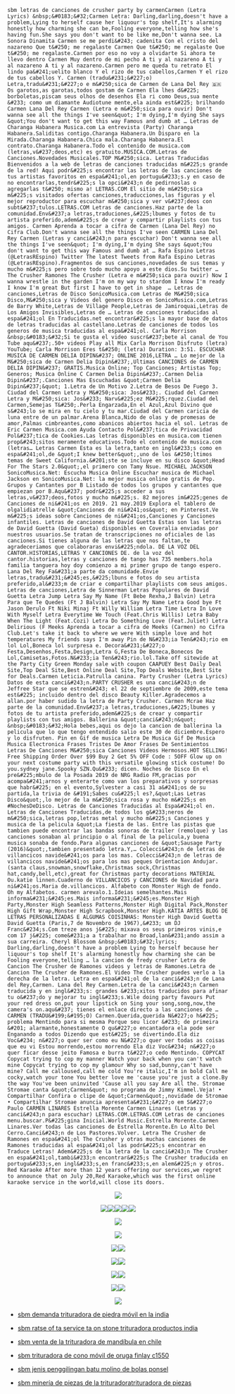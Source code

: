 
```
sbm letras de canciones de crusher party by carmenCarmen (Letra Lyrics) &nbsp;&#0183;&#32;Carmen Letra: Darling,darling,doesn't have a problem,Lying to herself cause her liquour's top shelf,It's alarming honestly how charming she can be,Fooling everyone,telling how she's having fun.She says you don't want to be like me,Don't wanna see. La Sonora Dinamita Carmen se me perdi&#243; cadenita Con el cristo del nazareno Que t&#250; me regalaste Carmen Que t&#250; me regalaste Que t&#250; me regalaste.Carmen por eso no voy a olvidarte Si ahora te llevo dentro Carmen Muy dentro de mi pecho A ti y al nazareno A ti y al nazareno A ti y al nazareno.Carmen pero me queda tu retrato El lindo pa&#241;uelito blanco Y el rizo de tus cabellos,Carmen Y el rizo de tus cabellos Y. Carmen (tradu&#231;&#227;o) Letra,tradu&#231;&#227;o e m&#250;sica de Carmen de Lana Del Rey 🇧🇷 Os garotos,as garotas,todos gostam de Carmen Ela lhes d&#225; borboletas,piscam seus olhos de desenhos Ela ri como Deus,sua mente &#233; como um diamante Audiotune mente,ela ainda est&#225; brilhando Carmen Lana Del Rey Carmen (Letra e m&#250;sica para ouvir) Don't wanna see all the things I've seen&quot; I'm dying,I'm dying She says &quot;You don't want to get this way Famous and dumb at … Letras de Charanga Habanera Musica.com La entrevista (Party) Charanga Habanera.Saliditas contigo.Charanga Habanera.Un Disparo en la Mirada.Charanga Habanera.Chica mala.Charanga Habanera.El contrato.Charanga Habanera.Todo el contenido de musica.com (letras,v&#237;deos,etc) es gratuito.MUSICA.COM.Letras de Canciones.Novedades Musicales.TOP M&#250;sica. Letras Traducidas Bienvenidos a la web de letras de canciones traducidas m&#225;s grande de la red! Aqui podr&#225;s encontrar las letras de las canciones de tus artistas favoritos en espa&#241;ol,en portugu&#233;s.y en caso de no encontrarlas,tendr&#225;s la opci&#243;n de pedirnoslas o agregarlas t&#250; mismo a! LETRAS.COM El sitio de m&#250;sica m&#225;s visitados ofertas canciones,traducciones,las figuras y el mejor reproductor para escuchar m&#250;sica y ver v&#237;deos con subt&#237;tulos.LETRAS.COM Letras de canciones.Haz parte de la comunidad.Env&#237;a letras,traduciones,&#225;lbumes y fotos de tu artista preferido,adem&#225;s de crear y compartir playlists con tus amigos. Carmen Aprenda a tocar a cifra de Carmen (Lana Del Rey) no Cifra Club.Don't wanna see all the things I've seen CARMEN Lana Del Rey Carmen (Letras y canci&#243;n para escuchar) Don't wanna see all the things I've seen&quot; I'm dying,I'm dying She says &quot;You don't want to get this way Famous and dumb at … Rafa Espino Letras (@LetrasREspino) Twitter The latest Tweets from Rafa Espino Letras (@LetrasREspino).Fragmentos de sus canciones,novedades de sus temas y mucho m&#225;s pero sobre todo mucho apoyo a este dios.Su twitter … The Crusher Ramones The Crusher (Letra e m&#250;sica para ouvir) Now I wanna wrestle in the garden I'm on my way to stardom I know I'm ready I know I'm great But first I have to get in shape  … Letras de canciones,Letras de Disco SonicoMusica.com Letras de M&#250;sica Disco,M&#250;sica y Videos del genero Disco en SonicoMusica.com,Letras de Barry White,Letras de Village People,Letras de Jamiroquai,Letras de Los Amigos Invisibles,Letras de … Letras de canciones traducidas al espa&#241;ol En Traducidas.net encontrar&#225;s la mayor base de datos de letras traducidas al castellano.Letras de canciones de todos los generos de musica traducidas al espa&#241;ol. Carla Morrison &nbsp;&#0183;&#32;Si te gusta el video suscr&#237;bete al canal de You Tube aqu&#237;.50+ videos Play all Mix Carla Morrison Disfruto (letra) YouTube; Carla Morrison Eres t&#250; (letra) Duration: 3:51. ESCUCHAR MUSICA DE CARMEN DELIA DIPIN&#237; ONLINE 2016,LETRA … Lo mejor de la M&#250;sica de Carmen Delia Dipin&#237;,Ultimas CANCIONES de CARMEN DELIA DIPIN&#237; GRATIS.Musica Online; Top Canciones; Artistas Top; Generos; Musica Online C Carmen Delia Dipin&#237;.Carmen Delia Dipin&#237;.Canciones Mas Escuchadas &quot;Carmen Delia Dipin&#237;&quot; 1.Letra de Un Motivo 2.Letra de Besos De Fuego 3. Ciudad del Carmen Letra y M&#250;sica: Jos&#233;. Ciudad del Carmen Letra y M&#250;sica: Jos&#233; Narv&#225;ez M&#225;rquez.Ciudad del Carmen,Semejas T&#250;.Perla Engarzada,En el Azul,Azul Divino que s&#243;lo se mira en tu cielo y tu mar.Ciudad del Carmen caricia de luna entre de un palmar.Arena Blanca,Nido de olas y de promesas de amor,Palmas cimbreantes,como abanicos abiertos hacia el sol. Letras de Eric Carmen Musica.com Ayuda Contacto Pol&#237;tica de Privacidad Pol&#237;tica de Cookies.Las letras disponibles en musica.com tienen prop&#243;sitos meramente educativos.Todo el contenido de musica.com (letras… Letras Carmen Esta es la letra,tanto en ingl&#233;s como en espa&#241;ol,de &quot;I knew better&quot;,uno de los &#250;ltimos temas de Sweet California.&#201;ste se incluye en su disco &quot;Head For The Stars 2.0&quot;,el primero con Tamy Nsue. MICHAEL JACKSON SonicoMusica.Net: Escucha Musica Online Escuchar musica de Michael Jackson en SonicoMusica.Net: la mejor musica online gratis de Pop. Grupos y Cantantes por B Listado de todos los grupos y cantantes que empiezan por B.Aqu&#237; podr&#225;s acceder a sus letras,v&#237;deos,fotos y mucho m&#225;s. 82 mejores im&#225;genes de Canciones de ni&#241;os en 2019. 21 may.2019 Explora el tablero de olgalidiatrelle &quot;Canciones de ni&#241;os&quot; en Pinterest.Ve m&#225;s ideas sobre Canciones de ni&#241;os,Canciones y Canciones infantiles. Letras de canciones de David Guetta Estas son las letras de David Guetta (David Gueta) disponibles en Coveralia enviadas por nuestros usuarios.Se tratan de transcripciones no oficiales de las canciones.Si tienes alguna de las letras que nos faltan,te agradeceriamos que colaboraras envi&#225;ndola. DE LA VOZ DEL CANTOR.HISTORIAS,LETRAS Y CANCIONES DE. de la voz del cantor.historias,letras y canciones de tango has 735 members.hola familia tanguera hoy doy comienzo a mi primer grupo de tango espero. Lana Del Rey Fa&#231;a parte da comunidade.Envie letras,tradu&#231;&#245;es,&#225;lbuns e fotos do seu artista preferido,al&#233;m de criar e compartilhar playlists com seus amigos. Letras de canciones,Letra de Sinnerman Letras Populares de David Guetta Letra Jump Letra Say My Name (Ft Bebe Rexha,J Balvin) Letra Para que Te Quedes (Ft J Balvin) Letra Say My Name Letra Good bye Ft Jason Derulo Ft Niki Minaj Ft Willy William Letra Time Letra In Love With Myself Letra Everytime We Touch (Feat.Chris Willis) Letra Baby When The Light (Feat.Cozi) Letra Do Something Love (Feat.Juliet) Letra Delirious (F Meeks Aprenda a tocar a cifra de Meeks (Carmen) no Cifra Club.Let's take it back to where we were With simple love and hot temperatures My friends says I'm away Pin de N&#233;ia Ten&#243;rio em lol Lol,Boneca lol surpresa e. Decora&#231;&#227;o Festa,Desenhos,Festa,Design,Letra G,Festa De Boneca,Bonecos De Lol,Camisetas,Fotos.N&#233;ia Ten&#243;rio.lol.Take off sitewide at the Party City Green Monday sale with coupon CAAPUEY Best Daily Deal Site,Top Deal Site,Best Online Deal Site,Top Deals Website,Best Site for Deals.Carmen Leticia.Patrulla canina. Party Crusher (Letra Lyrics) Datos de esta canci&#243;n.PARTY CRUSHER es una canci&#243;n de Jeffree Star que se estren&#243; el 22 de septiembre de 2009,este tema est&#225; incluido dentro del disco Beauty Killer.Agradecemos a allan.por haber sudido la letra de Party Crusher. Carmen Mcrae Haz parte de la comunidad.Env&#237;a letras,traduciones,&#225;lbumes y fotos de tu artista preferido,adem&#225;s de crear y compartir playlists con tus amigos. Ballerina &quot;canci&#243;n&quot; &nbsp;&#0183;&#32;Hola bebes,aqui os dejo la cancion de ballerina la pelicula que lo que tengo entendido salio este 30 de diciembre.Espero y lo disfruten. Pin en Gif de musica Letra De Musica Gif De Musica Musica Electronica Frases Tristes De Amor Frases De Sentimientos Letras De Canciones M&#250;sica Canciones Videos Hermosos.HOT SELLING! Free Shipping Order Over $99 Buy 2 Get 5% OFF Code : 5OFF Glow up on your next costume party with this versatile glowing stick costume! Do you.sydney jane.Spooky SZN.Qu&#233; dicen. Noches de Disco En el pre&#225;mbulo de la Posada 2019 de NRG Radio FM,gracias por acompa&#241;arnos y enterarte como van los preparativos y sorpresas que habr&#225; en el evento,Sylvester a casi 31 a&#241;os de su partida,la trivia de &#191;Sabes cu&#225;l es?,&quot;Las Letras Disco&quot;,lo mejor de la m&#250;sica rosa y mucho m&#225;s en #NochesDeDisco. Letras de Canciones Traducidas al Espa&#241;ol en. Letras de Canciones Traducidas,de todos los g&#233;neros de m&#250;sica,letras pop,letras metal y mucho m&#225;s Canciones y musica de la pelicula &quot;La fiesta de las. Entre las pistas que tambien puede encontrar las bandas sonoras de trailer (remolque) y las canciones sonaban al principio o al final de la pelicula,y buena musica sonaba de fondo.Para algunas canciones de &quot;Sausage Party (2016)&quot;,tambien presentado letra.Y,… Colecci&#243;n de letras de villancicos navide&#241;os para los mas. Colecci&#243;n de letras de villancicos navide&#241;os para los mas peques Orientacion Andujar.(santa claus,snowman,snowflake,Christmas sock,Christmas hat,candy,bell,etc),great for Christmas party decorations MATERIAL Ou.katie linnen.Cuaderno de VILLANCICOS y CANCIONES de Navidad para ni&#241;os.Maria de.villancicos. Alfabeto con Monster High de fondo. Oh my Alfabetos. carmen arevalo.1.Ideias semelhantes.Mais informa&#231;&#245;es.Mais informa&#231;&#245;es.Monster High Party,Monster High Seamless Patterns,Monster High Digital Pack,Monster High Gift Wrap,Monster High Scrapbook,Monster High.KATIA ARTES BLOG DE LETRAS PERSONALIZADAS E ALGUMAS COISINHAS: Monster High David Guetta David Guetta (Paris,7 de Novembro de 1967),&#233; um DJ Franc&#234;s.Com treze anos j&#225; mixava os seus primeiros vinis,e com 17 j&#225; come&#231;a a trabalhar no Broad,lan&#231;ando assim a sua carreira. Cheryl Blossom &nbsp;&#0183;&#32;lyrics; Darling,darling,doesn't have a problem Lying to herself because her liquour's top shelf It's alarming honestly how charming she can be Fooling everyone,telling … la cancion de fredy crusher Letra de Cancion The Crusher de Ramones videos y letras de Ramones.Letra de Cancion The Crusher de Ramones.El Video The Crusher puedes verlo a la derecha de la letra. Letra en espa&#241;ol de la canci&#243;n de Lana del Rey,Carmen. Lana del Rey Carmen.Letra de la canci&#243;n Carmen traducida y en ingl&#233;s: grandes &#233;xitos traducidos para afinar tu o&#237;do y mejorar tu ingl&#233;s.Wile doing party favours Put your red dress on,put your lipstick on Sing your song,song,now,the camera's on.aqu&#237; tienes el enlace directo a las canciones de … CARMEN (TRADU&#199;&#195;O) Carmen.Querida,querida N&#227;o h&#225; problema Mentindo para si mesma Porque seu licor &#233; de primeira &#201; alarmante,honestamente O qu&#227;o encantadora ela pode ser Enganando a todos Dizendo que est&#225; se divertindo.Ela diz Voc&#234; n&#227;o quer ser como eu N&#227;o quer ver todas as coisas que eu vi Estou morrendo,estou morrendo Ela diz Voc&#234; n&#227;o quer ficar desse jeito Famosa e burra t&#227;o cedo Mentindo. COPYCAT Copycat trying to cop my manner Watch your back when you can't watch mine Copycat trying to cop my glamour Why so sad,bunny,can't have mine? Call me calloused,call me cold You're italic,I'm in bold Call me cocky,watch your tone You better love me 'cause you're just a clone.By the way You've been uninvited 'Cause all you say Are all the. Stromae Stromae canta &quot;Carmen&quot; no programa de Jimmy Kimmel.Veja! • Compartilhar Confira o clipe de &quot;Carmen&quot;,novidade de Stromae • Compartilhar Stromae anuncia apresenta&#231;&#227;o em S&#227;o Paulo CARMEN LINARES Estrella Morente Carmen Linares (Letras y canci&#243;n para escuchar) LETRAS.COM.LETRAS.COM Letras de canciones menu.buscar.P&#225;gina Inicial.World Music.Estrella Morente.Carmen Linares.Ver todas las canciones de Estrella Morente.En Lo Alto Del Cerro.Canci&#243;n de Los Pastores.Volver. Letra The Crusher de Ramones en espa&#241;ol The Crusher y otras muchas canciones de Ramones traducidas al espa&#241;ol las podr&#225;s encontrar en Traduce Letras! Adem&#225;s de la letra de la canci&#243;n The Crusher en espa&#241;ol,tambi&#233;n encontrar&#225;s The Crusher traducida en portugu&#233;s,en ingl&#233;s,en franc&#233;s,en alem&#225;n y otros. Red Karaoke After more than 12 years offering our services,we regret to announce that on July 20,Red Karaoke,which was the first online karaoke service in the world,will close its doors. 
```

<div align="center">

<a href="https://es-crusher.shibang-china.com/github&k=sbm+letras+de+canciones+de+crusher+party+by+carmen"><img src="https://static.shibang-china.com/es/crusher/logo.jpg"></a>

<a href="https://es-crusher.shibang-china.com/github&k=sbm+letras+de+canciones+de+crusher+party+by+carmen"><img src="https://static.shibang-china.com/es/crusher/index.jpg"></a><a href="https://es-crusher.shibang-china.com/material.htmlgithub&k=sbm+letras+de+canciones+de+crusher+party+by+carmen"><img src="https://static.shibang-china.com/es/crusher/material.jpg"></a><a href="https://es-crusher.shibang-china.com/application.htmlgithub&k=sbm+letras+de+canciones+de+crusher+party+by+carmen"><img src="https://static.shibang-china.com/es/crusher/application.jpg"></a><a href="https://es-crusher.shibang-china.com/aboutus.htmlgithub&k=sbm+letras+de+canciones+de+crusher+party+by+carmen"><img src="https://static.shibang-china.com/es/crusher/aboutus.jpg"></a><a href="https://es-crusher.shibang-china.com/contact.htmlgithub&k=sbm+letras+de+canciones+de+crusher+party+by+carmen"><img src="https://static.shibang-china.com/es/crusher/contact.jpg"></a>

<a href="https://es-crusher.shibang-china.com/github&k=sbm+letras+de+canciones+de+crusher+party+by+carmen"><img src="https://static.shibang-china.com/es/crusher/banner.jpg"></a>

<a href="https://swt.shibang-china.com/github&k=sbm+letras+de+canciones+de+crusher+party+by+carmen"><img src="https://static.shibang-china.com/es/crusher/text.jpg"></a>

<a href="https://swt.shibang-china.com/github&k=sbm+letras+de+canciones+de+crusher+party+by+carmen"><img src="https://static.shibang-china.com/es/crusher/chat.jpg"></a><a href="https://es-crusher.shibang-china.com/contact.htmlgithub&k=sbm+letras+de+canciones+de+crusher+party+by+carmen"><img src="https://static.shibang-china.com/es/crusher/message.jpg"></a>

<a href="https://es-crusher.shibang-china.com/products/pe.htmlgithub&k=sbm+letras+de+canciones+de+crusher+party+by+carmen"><img src="https://static.shibang-china.com/es/crusher/pe.jpg"></a><a href="https://es-crusher.shibang-china.com/products/pf.htmlgithub&k=sbm+letras+de+canciones+de+crusher+party+by+carmen"><img src="https://static.shibang-china.com/es/crusher/pf.jpg"></a>

<a href="https://es-crusher.shibang-china.com/products/hpt.htmlgithub&k=sbm+letras+de+canciones+de+crusher+party+by+carmen"><img src="https://static.shibang-china.com/es/crusher/hpt.jpg"></a><a href="https://es-crusher.shibang-china.com/products/vsi.htmlgithub&k=sbm+letras+de+canciones+de+crusher+party+by+carmen"><img src="https://static.shibang-china.com/es/crusher/vsi.jpg"></a>

<a href="https://es-crusher.shibang-china.com/products/klv.htmlgithub&k=sbm+letras+de+canciones+de+crusher+party+by+carmen"><img src="https://static.shibang-china.com/es/crusher/klv.jpg"></a><a href="https://es-crusher.shibang-china.com/products/portable.htmlgithub&k=sbm+letras+de+canciones+de+crusher+party+by+carmen"><img src="https://static.shibang-china.com/es/crusher/portable.jpg"></a>

<a href="https://swt.shibang-china.com/github&k=sbm+letras+de+canciones+de+crusher+party+by+carmen"><img src="https://static.shibang-china.com/es/crusher/case.jpg"></a>

</div>


* [sbm demanda trituradora de piedra móvil en la india](sbm%20demanda%20trituradora%20de%20piedra%20m%C3%B3vil%20en%20la%20india.md)

* [sbm ratse of ta service ta on stone trituradora productos india](sbm%20ratse%20of%20ta%20service%20ta%20on%20stone%20trituradora%20productos%20india.md)

* [sbm venta de la trituradora de mandíbula en chile](sbm%20venta%20de%20la%20trituradora%20de%20mand%C3%ADbula%20en%20chile.md)

* [sbm trituradora de cono móvil de oruga finlay c1550](sbm%20trituradora%20de%20cono%20m%C3%B3vil%20de%20oruga%20finlay%20c1550.md)

* [sbm jenis penggilingan batu molino de bolas ponsel](sbm%20jenis%20penggilingan%20batu%20molino%20de%20bolas%20ponsel.md)

* [sbm minería de piezas de la trituradoratrituradora de piezas](sbm%20miner%C3%ADa%20de%20piezas%20de%20la%20trituradoratrituradora%20de%20piezas.md)